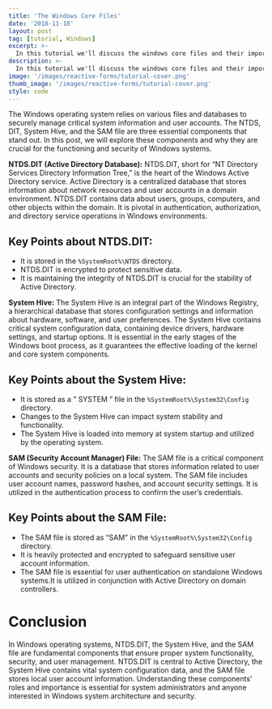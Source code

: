 ```yaml
---
title: 'The Windows Core Files'
date: '2018-11-18'
layout: post
tag: [tutorial, Windows]
excerpt: >-
  In this tutorial we'll discuss the windows core files and their importance.
description: >-
  In this tutorial we'll discuss the windows core files and their importance.
image: '/images/reactive-forms/tutorial-cover.png'
thumb_image: '/images/reactive-forms/tutorial-cover.png'
style: code
---
```


The Windows operating system relies on various files and databases to securely manage critical system information and user accounts. The NTDS, DIT, System Hive, and the SAM file are three essential components that stand out. In this post, we will explore these components and why they are crucial for the functioning and security of Windows systems.

**NTDS.DIT (Active Directory Database):** NTDS.DIT, short for “NT Directory Services Directory Information Tree,” is the heart of the Windows Active Directory service. 
Active Directory is a centralized database that stores information about network resources and user accounts in a domain environment. NTDS.DIT contains data about users, groups, computers, and other objects within the domain. 
It is pivotal in authentication, authorization, and directory service operations in Windows environments.

## Key Points about NTDS.DIT:

- It is stored in the `%SystemRoot%\NTDS` directory.
- NTDS.DIT is encrypted to protect sensitive data.
- It is maintaining the integrity of NTDS.DIT is crucial for the stability of Active Directory.

**System Hive:** The System Hive is an integral part of the Windows Registry, a hierarchical database that stores configuration settings and information about hardware, software, and user preferences. The System Hive contains critical system configuration data, containing device drivers, hardware settings, and startup options. It is essential in the early stages of the Windows boot process, as it guarantees the effective loading of the kernel and core system components.

## Key Points about the System Hive:

- It is stored as a ” SYSTEM ” file in the `%SystemRoot%\System32\Config` directory.
- Changes to the System Hive can impact system stability and functionality.
- The System Hive is loaded into memory at system startup and utilized by the operating system.

**SAM (Security Account Manager) File:** The SAM file is a critical component of Windows security. It is a database that stores information related to user accounts and security policies on a local system. The SAM file includes user account names, password hashes, and account security settings. It is utilized in the authentication process to confirm the user’s credentials.

## Key Points about the SAM File:

- The SAM file is stored as “SAM” in the `%SystemRoot%\System32\Config` directory.
- It is heavily protected and encrypted to safeguard sensitive user account information.
- The SAM file is essential for user authentication on standalone Windows systems.It is utilized in conjunction with Active Directory on domain controllers.


# Conclusion
In Windows operating systems, NTDS.DIT, the System Hive, and the SAM file are fundamental components that ensure proper system functionality, security, and user management. NTDS.DIT is central to Active Directory, the System Hive contains vital system configuration data, and the SAM file stores local user account information. Understanding these components’ roles and importance is essential for system administrators and anyone interested in Windows system architecture and security.